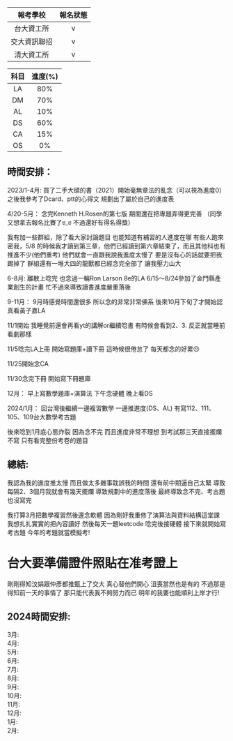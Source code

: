 
|     報考學校      |  報名狀態  |
| :-----------: | :----------: |
| 台大資工所 | v |
|   交大資訊聯招   |    v   |
|   清大資工所   |    v    |


|   科目   |    進度(%)    |
| :-----------: | :----------: |
|   LA   |    80%    |
|   DM   |    70%    |
|   AL   |    10%    |
|   DS   |    60%    |
|   CA   |    15%    |
|   OS   |    0%    |



## 時間安排：

2023/1-4月:
買了二手大碩的書（2021）開始毫無章法的亂念（可以視為進度0）
之後我參考了Dcard、ptt的心得文
規劃出了屬於自己的進度表

4/20-5月：
念完Kenneth H.Rosen的第七版
期間還在把專題弄得更完善
（同學又想拿去報名比賽了ಠ_ಠ 不過還好有得名得獎）

我有加一些群組，除了看大家討論題目
也能知道有補習的人進度在哪
有些人跑來密我，5/8 的時候我才讀到第三章，他們已經讀到第六章結束了，而且其他科也有推進不少(他們重考)
他們就會一直跟我說我進度太慢了 要是沒有心的話就要把我踢掉了
群組還有一堆大四的龍獸都已經念完全部了
讓我壓力山大


6-8月:
離散上唸完
也念過一輪Ron Larson 8e的LA
6/15～8/24參加了金門縣產業創生的計畫
忙不過來導致讀書進度嚴重落後


9-11月：
9月時感覺時間還很多 所以念的非常非常佛系
後來10月下旬了才開始認真看黃子嘉LA


11/1開始 我睡覺前還會再看yt的講解or繼續唸書
有時候會看到2、3.  反正就當睡前看劇那樣


11/5唸完LA上冊 開始寫題庫+讀下冊
這時候很倦怠了 每天都念的好累😔

11/25開始念CA

11/30念完下冊 開始寫下冊題庫


12月：
早上寫數學題庫+演算法 下午念硬體 晚上看DS


2024/1月：
回台灣後繼續一邊複習數學 一邊推進度(DS、AL)
有寫112、111、105、109台大數學考古題

後來唸到1月底心態炸裂 因為念不完 而且進度非常不理想
到考試那三天直接擺爛不寫 只有看完整份考卷的題目

## 總結:
我認為我的進度推太慢 而且做太多雜事耽誤我的時間
還有前中期逼自己太緊 導致每隔2、3個月我就會有幾天擺爛 導致規劃中的進度落後 最終導致念不完、考古題也沒寫完

我打算3月把數學複習然後邊念軟體 因為剛好我重修了演算法與資料結構這堂課 我想扎扎實實的把內容讀好
然後每天一題leetcode 唸完後接硬體 接下來就開始寫考古題 今年的考題就當模擬考!
# 台大要準備證件照貼在准考證上

剛剛得知汶娟跟仲彥都推甄上了交大 真心替他們開心 沮喪當然也是有的 不過那是得知前一天的事情了
那只能代表我不夠努力而已 明年的我要也能順利上岸才行!

## 2024時間安排:

3月:  
4月:  
5月:  
6月:  
7月:  
8月:  
9月:  
10月:  
11月:  
12月:  
1月:  
2月:  

